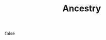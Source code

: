 ---
layout: photo
modal: true
thumb: ["https://csnapmediahost.github.io/assets1/Thumbs/AncestryF1.jpg", "https://csnapmediahost.github.io/assets1/Thumbs/AncestryP1.jpg", "https://csnapmediahost.github.io/assets1/Thumbs/AncestryST.jpg"]
full: ["https://csnapmediahost.github.io/assets1/Render/AncestryF1.jpg", "https://csnapmediahost.github.io/assets1/Render/AncestryP1.jpg", "https://csnapmediahost.github.io/assets1/Render/AncestryST.jpg"]
size: medium
ar: portrait
body: false
title: "Ancestry"
byline: Celebrating the design language of the McLaren F1, McLaren P1, and McLaren Speedtail
tags: design motorsport
break:
    before: true
---